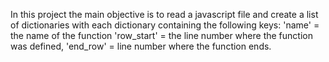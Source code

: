 In this project the main objective is to read a javascript file and create a list of
dictionaries with each dictionary containing the following keys:
'name' = the name of the function
'row_start' = the line number where the function was defined,
'end_row' = line number where the function ends.
